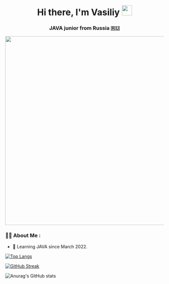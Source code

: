 <h1 align="center">Hi there, I'm Vasiliy</a> 
<img src="https://github.com/blackcater/blackcater/raw/main/images/Hi.gif" height="32"/></h1>
<h3 align="center">JAVA junior from Russia 🇷🇺</h3>


<div align="center">
  <img src="https://github.com/santi15355/santi15355/blob/main/%D0%B0%D0%B2%D0%B02.jpg" width="600" height="600"/>
</div>

### :man_technologist: About Me :
- :telescope: Learning JAVA since March 2022. 

[![Top Langs](https://github-readme-stats.vercel.app/api/top-langs/?username=santi15355&layout=compact&theme=vision-friendly-dark)](https://github.com/anuraghazra/github-readme-stats)

[![GitHub Streak](http://github-readme-streak-stats.herokuapp.com?user=santi15355&theme=dark)](https://git.io/streak-stats)

![Anurag's GitHub stats](https://github-readme-stats.vercel.app/api?username=santi15355&show_icons=true&theme=radical)
